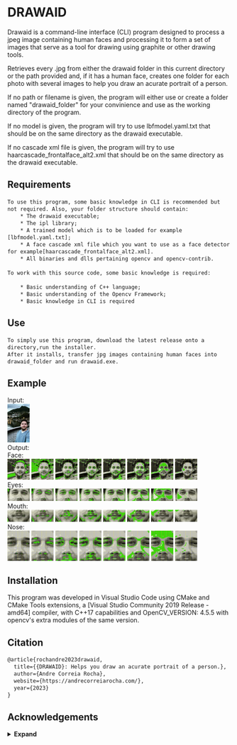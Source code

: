 

# DRAWAID

Drawaid is a command-line interface (CLI) program designed to process a jpeg image 
containing human faces and processing it to form a set of images that serve as a tool 
for drawing using graphite or other drawing tools.

Retrieves every .jpg from either the drawaid folder in this current directory
or the path provided and, if it has a human face,
creates one folder for each photo with several images to help you draw an acurate portrait of a person.

If no path or filename is given, the program will either use or create a folder named "drawaid_folder"
for your convinience and use as the working directory of the program.

If no model is given, the program will try to use lbfmodel.yaml.txt that should be on the same directory as the drawaid executable.

If no cascade xml file is given, the program will try to use haarcascade_frontalface_alt2.xml that should be on the same directory as the drawaid executable.

## Requirements

    To use this program, some basic knowledge in CLI is recommended but not required. Also, your folder structure should contain:
        * The drawaid executable;
        * The ipl library;
        * A trained model which is to be loaded for example [lbfmodel.yaml.txt];
        * A face cascade xml file which you want to use as a face detector for example[haarcascade_frontalface_alt2.xml].
        * All binaries and dlls pertaining opencv and opencv-contrib.

    To work with this source code, some basic knowledge is required:

        * Basic understanding of C++ language;
        * Basic understanding of the Opencv Framework;
        * Basic knowledge in CLI is required

## Use

    To simply use this program, download the latest release onto a directory,run the installer.
    After it installs, transfer jpg images containing human faces into drawaid_folder and run drawaid.exe.

## Example

Input: <br>
    <img src="https://github.com/EngAndreRocha/drawaid/blob/main/sample.jpg" width="50px"/><br>
Output: <br>
Face: <br>
    <img src="https://github.com/EngAndreRocha/drawaid/blob/main/example/person_0/face/face_0_8B.jpg" width="50px"/>
    <img src="https://github.com/EngAndreRocha/drawaid/blob/main/example/person_0/face/face_1_6B.jpg" width="50px"/>
    <img src="https://github.com/EngAndreRocha/drawaid/blob/main/example/person_0/face/face_2_4B.jpg" width="50px"/>
    <img src="https://github.com/EngAndreRocha/drawaid/blob/main/example/person_0/face/face_3_2B.jpg" width="50px"/>
    <img src="https://github.com/EngAndreRocha/drawaid/blob/main/example/person_0/face/face_4_HB.jpg" width="50px"/>
    <img src="https://github.com/EngAndreRocha/drawaid/blob/main/example/person_0/face/face_5_2H.jpg" width="50px"/>
    <img src="https://github.com/EngAndreRocha/drawaid/blob/main/example/person_0/face/face_6_4H.jpg" width="50px"/>
    <img src="https://github.com/EngAndreRocha/drawaid/blob/main/example/person_0/face/face_7_6H.jpg" width="50px"/><br>
Eyes: <br>
    <img src="https://github.com/EngAndreRocha/drawaid/blob/main/example/person_0/eyes/eyes_0_8B.jpg" width="50px"/>
    <img src="https://github.com/EngAndreRocha/drawaid/blob/main/example/person_0/eyes/eyes_1_6B.jpg" width="50px"/>
    <img src="https://github.com/EngAndreRocha/drawaid/blob/main/example/person_0/eyes/eyes_2_4B.jpg" width="50px"/>
    <img src="https://github.com/EngAndreRocha/drawaid/blob/main/example/person_0/eyes/eyes_3_2B.jpg" width="50px"/>
    <img src="https://github.com/EngAndreRocha/drawaid/blob/main/example/person_0/eyes/eyes_4_HB.jpg" width="50px"/>
    <img src="https://github.com/EngAndreRocha/drawaid/blob/main/example/person_0/eyes/eyes_5_2H.jpg" width="50px"/>
    <img src="https://github.com/EngAndreRocha/drawaid/blob/main/example/person_0/eyes/eyes_6_4H.jpg" width="50px"/>
    <img src="https://github.com/EngAndreRocha/drawaid/blob/main/example/person_0/eyes/eyes_7_6H.jpg" width="50px"/><br>
Mouth: <br>
    <img src="https://github.com/EngAndreRocha/drawaid/blob/main/example/person_0/mouth/mouth_0_8B.jpg" width="50px"/>
    <img src="https://github.com/EngAndreRocha/drawaid/blob/main/example/person_0/mouth/mouth_1_6B.jpg" width="50px"/>
    <img src="https://github.com/EngAndreRocha/drawaid/blob/main/example/person_0/mouth/mouth_2_4B.jpg" width="50px"/>
    <img src="https://github.com/EngAndreRocha/drawaid/blob/main/example/person_0/mouth/mouth_3_2B.jpg" width="50px"/>
    <img src="https://github.com/EngAndreRocha/drawaid/blob/main/example/person_0/mouth/mouth_4_HB.jpg" width="50px"/>
    <img src="https://github.com/EngAndreRocha/drawaid/blob/main/example/person_0/mouth/mouth_5_2H.jpg" width="50px"/>
    <img src="https://github.com/EngAndreRocha/drawaid/blob/main/example/person_0/mouth/mouth_6_4H.jpg" width="50px"/>
    <img src="https://github.com/EngAndreRocha/drawaid/blob/main/example/person_0/mouth/mouth_7_6H.jpg" width="50px"/><br>
Nose: <br>
    <img src="https://github.com/EngAndreRocha/drawaid/blob/main/example/person_0/nose/nose_0_8B.jpg" width="50px"/>
    <img src="https://github.com/EngAndreRocha/drawaid/blob/main/example/person_0/nose/nose_1_6B.jpg" width="50px"/>
    <img src="https://github.com/EngAndreRocha/drawaid/blob/main/example/person_0/nose/nose_2_4B.jpg" width="50px"/>
    <img src="https://github.com/EngAndreRocha/drawaid/blob/main/example/person_0/nose/nose_3_2B.jpg" width="50px"/>
    <img src="https://github.com/EngAndreRocha/drawaid/blob/main/example/person_0/nose/nose_4_HB.jpg" width="50px"/>
    <img src="https://github.com/EngAndreRocha/drawaid/blob/main/example/person_0/nose/nose_5_2H.jpg" width="50px"/>
    <img src="https://github.com/EngAndreRocha/drawaid/blob/main/example/person_0/nose/nose_6_4H.jpg" width="50px"/>
    <img src="https://github.com/EngAndreRocha/drawaid/blob/main/example/person_0/nose/nose_7_6H.jpg" width="50px"/> <br>


## Installation

This program was developed in Visual Studio Code using CMake and CMake Tools extensions, 
a [Visual Studio Community 2019 Release - amd64] compiler, with C++17 capabilities and OpenCV_VERSION: 4.5.5 with opencv's extra modules of the same version.

## Citation

```
@article{rochandre2023drawaid,
  title={{DRAWAID}: Helps you draw an acurate portrait of a person.},
  author={Andre Correia Rocha},
  website={https://andrecorreiarocha.com/},
  year={2023}
}
```

## Acknowledgements

<details><summary> <b>Expand</b> </summary>

* [https://github.com/CLIUtils/CLI11](https://github.com/CLIUtils/CLI11)
* [https://opencv.org/](https://opencv.org/)
* [https://docs.opencv.org/3.4/d2/d42/tutorial_face_landmark_detection_in_an_image.html](https://docs.opencv.org/3.4/d2/d42/tutorial_face_landmark_detection_in_an_image.html)

</details>
